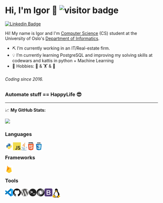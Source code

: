 # Hi, I'm Igor 👋 ![visitor badge](https://visitor-badge.glitch.me/badge?page_id=igormomc.visitor-badge)

[![Linkedin Badge](https://img.shields.io/badge/-LinkedIn-0e76a8?style=flat-square&logo=Linkedin&logoColor=white)](https://www.linkedin.com/in/igor-momcilovic-b61b85207/)

Hi! My name is Igor and I'm [Computer Science](https://www.uio.no/studier/program/informatikk-programmering/) (CS) student at the University of Oslo's [Department of Informatics](https://www.mn.uio.no/ifi/english/).

- ⛏  I’m currently working in an IT/Real-estate  firm. 
- 💡  I’m currently learning PostgreSQL and improving my solving skills at codewars and kattis in python + Machine Learning
- 🎨  Hobbies: 🎾 & 🏋️ & 🍔 
###### Coding since 2016.

### Automate stuff  ==  HappyLife 😎

---

📈 **My GitHub Stats:**
<p>
  <img height="150em" src="https://github-readme-stats.vercel.app/api?username=igormomc&show_icons=true&hide_border=true&&count_private=true&include_all_commits=true" />
</p>

### Languages
<img align="left" alt="Python" width="26px" src="./Icons/python.png" />
<img align="left" alt="JavaScript" width="26px" src="./Icons/javascript.png" />
<img align="left" alt="Java" width="20px" src="./Icons/java.png" />
<img align="left" alt="HTML5" width="26px" src="./Icons/html.png" />
<img align="left" alt="CSS3" width="26px" src="./Icons/css.png" />
<br>

### Frameworks
<img align="left" alt="Firebase" width="26px" src="./Icons/firebase.png" />
<br>

### Tools
<img align="left" alt="Visual Studio Code" width="26px" src="https://raw.githubusercontent.com/github/explore/80688e429a7d4ef2fca1e82350fe8e3517d3494d/topics/visual-studio-code/visual-studio-code.png" />
<img align="left" alt="GitHub" width="26px" src="https://raw.githubusercontent.com/github/explore/78df643247d429f6cc873026c0622819ad797942/topics/github/github.png" />
<img align="left" alt="Wordpress" width="26px" src="./Icons/wordpress.png" />
<img align="left" alt="Terminal" width="26px" src="./Icons/terminal.png" />
<img align="left" alt="JSON" width="26px" src="./Icons/json.png" />
<img align="left" alt="Bootstrap" width="26px" src="./Icons/bootstrap.png" />
<img align="left" alt="Linux" width="26px" src="./Icons/linux2.jpeg" />


<br>
